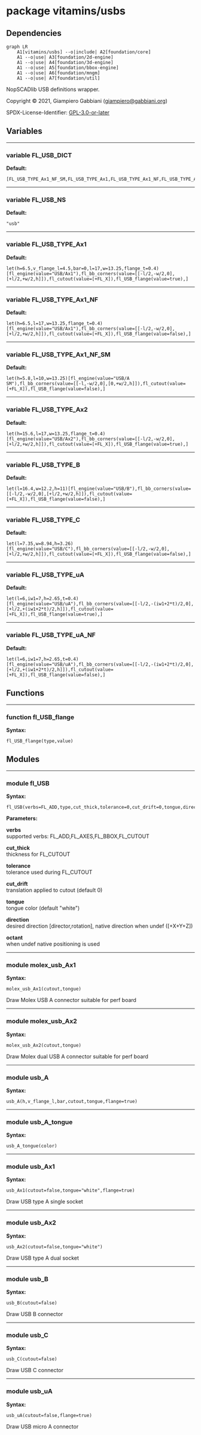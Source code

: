 # package vitamins/usbs

## Dependencies

```mermaid
graph LR
    A1[vitamins/usbs] --o|include| A2[foundation/core]
    A1 --o|use| A3[foundation/2d-engine]
    A1 --o|use| A4[foundation/3d-engine]
    A1 --o|use| A5[foundation/bbox-engine]
    A1 --o|use| A6[foundation/mngm]
    A1 --o|use| A7[foundation/util]
```

NopSCADlib USB definitions wrapper.

Copyright © 2021, Giampiero Gabbiani (giampiero@gabbiani.org)

SPDX-License-Identifier: [GPL-3.0-or-later](https://spdx.org/licenses/GPL-3.0-or-later.html)


## Variables

---

### variable FL_USB_DICT

__Default:__

    [FL_USB_TYPE_Ax1_NF_SM,FL_USB_TYPE_Ax1,FL_USB_TYPE_Ax1_NF,FL_USB_TYPE_Ax2,FL_USB_TYPE_B,FL_USB_TYPE_C,FL_USB_TYPE_uA,FL_USB_TYPE_uA_NF,]

---

### variable FL_USB_NS

__Default:__

    "usb"

---

### variable FL_USB_TYPE_Ax1

__Default:__

    let(h=6.5,v_flange_l=4.5,bar=0,l=17,w=13.25,flange_t=0.4)[fl_engine(value="USB/Ax1"),fl_bb_corners(value=[[-l/2,-w/2,0],[+l/2,+w/2,h]]),fl_cutout(value=[+FL_X]),fl_USB_flange(value=true),]

---

### variable FL_USB_TYPE_Ax1_NF

__Default:__

    let(h=6.5,l=17,w=13.25,flange_t=0.4)[fl_engine(value="USB/Ax1"),fl_bb_corners(value=[[-l/2,-w/2,0],[+l/2,+w/2,h]]),fl_cutout(value=[+FL_X]),fl_USB_flange(value=false),]

---

### variable FL_USB_TYPE_Ax1_NF_SM

__Default:__

    let(h=5.8,l=10,w=13.25)[fl_engine(value="USB/A SM"),fl_bb_corners(value=[[-l,-w/2,0],[0,+w/2,h]]),fl_cutout(value=[+FL_X]),fl_USB_flange(value=false),]

---

### variable FL_USB_TYPE_Ax2

__Default:__

    let(h=15.6,l=17,w=13.25,flange_t=0.4)[fl_engine(value="USB/Ax2"),fl_bb_corners(value=[[-l/2,-w/2,0],[+l/2,+w/2,h]]),fl_cutout(value=[+FL_X]),fl_USB_flange(value=true),]

---

### variable FL_USB_TYPE_B

__Default:__

    let(l=16.4,w=12.2,h=11)[fl_engine(value="USB/B"),fl_bb_corners(value=[[-l/2,-w/2,0],[+l/2,+w/2,h]]),fl_cutout(value=[+FL_X]),fl_USB_flange(value=false),]

---

### variable FL_USB_TYPE_C

__Default:__

    let(l=7.35,w=8.94,h=3.26)[fl_engine(value="USB/C"),fl_bb_corners(value=[[-l/2,-w/2,0],[+l/2,+w/2,h]]),fl_cutout(value=[+FL_X]),fl_USB_flange(value=false),]

---

### variable FL_USB_TYPE_uA

__Default:__

    let(l=6,iw1=7,h=2.65,t=0.4)[fl_engine(value="USB/uA"),fl_bb_corners(value=[[-l/2,-(iw1+2*t)/2,0],[+l/2,+(iw1+2*t)/2,h]]),fl_cutout(value=[+FL_X]),fl_USB_flange(value=true),]

---

### variable FL_USB_TYPE_uA_NF

__Default:__

    let(l=6,iw1=7,h=2.65,t=0.4)[fl_engine(value="USB/uA"),fl_bb_corners(value=[[-l/2,-(iw1+2*t)/2,0],[+l/2,+(iw1+2*t)/2,h]]),fl_cutout(value=[+FL_X]),fl_USB_flange(value=false),]

## Functions

---

### function fl_USB_flange

__Syntax:__

```text
fl_USB_flange(type,value)
```

## Modules

---

### module fl_USB

__Syntax:__

    fl_USB(verbs=FL_ADD,type,cut_thick,tolerance=0,cut_drift=0,tongue,direction,octant,debug)

__Parameters:__

__verbs__  
supported verbs: FL_ADD,FL_AXES,FL_BBOX,FL_CUTOUT

__cut_thick__  
thickness for FL_CUTOUT

__tolerance__  
tolerance used during FL_CUTOUT

__cut_drift__  
translation applied to cutout (default 0)

__tongue__  
tongue color (default "white")

__direction__  
desired direction [director,rotation], native direction when undef ([+X+Y+Z])

__octant__  
when undef native positioning is used


---

### module molex_usb_Ax1

__Syntax:__

    molex_usb_Ax1(cutout,tongue)

Draw Molex USB A connector suitable for perf board

---

### module molex_usb_Ax2

__Syntax:__

    molex_usb_Ax2(cutout,tongue)

Draw Molex dual USB A connector suitable for perf board

---

### module usb_A

__Syntax:__

    usb_A(h,v_flange_l,bar,cutout,tongue,flange=true)

---

### module usb_A_tongue

__Syntax:__

    usb_A_tongue(color)

---

### module usb_Ax1

__Syntax:__

    usb_Ax1(cutout=false,tongue="white",flange=true)

Draw USB type A single socket

---

### module usb_Ax2

__Syntax:__

    usb_Ax2(cutout=false,tongue="white")

Draw USB type A dual socket

---

### module usb_B

__Syntax:__

    usb_B(cutout=false)

Draw USB B connector

---

### module usb_C

__Syntax:__

    usb_C(cutout=false)

Draw USB C connector

---

### module usb_uA

__Syntax:__

    usb_uA(cutout=false,flange=true)

Draw USB micro A connector


